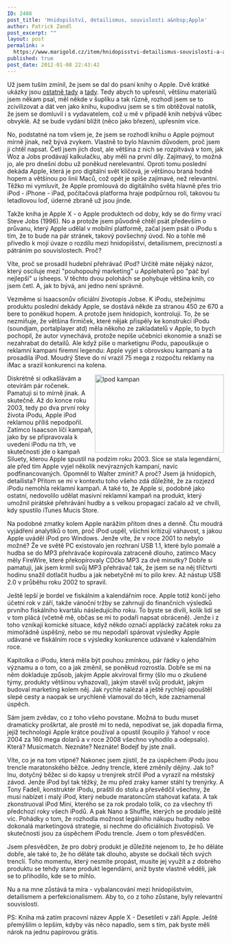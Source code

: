 ```yaml
---
ID: 2408
post_title: 'Hnidopišství, detailismus, souvislosti a&nbsp;Apple'
author: Patrick Zandl
post_excerpt: ""
layout: post
permalink: >
  https://www.marigold.cz/item/hnidopisstvi-detailismus-souvislosti-a-apple
published: true
post_date: 2012-01-08 22:43:42
---
```

<p>Už jsem tuším zmínil, že jsem se dal do psaní knihy o Apple. Dvě krátké ukázky jsou <a href="http://tangero.posterous.com/apple-x-marketing-pro-ipod">ostatně tady</a> a <a href="http://tangero.posterous.com/mala-ukazka-z-knihy-o-apple-pro-kterou-jeste">tady</a>. Tedy abych to upřesnil, většinu materiálů jsem někam psal, měl někde v šuplíku a tak různě, rozhodl jsem se to zcivilizovat a dát ven jako knihu, kupodivu jsem se s tím obtěžoval natolik, že jsem se domluvil i s vydavatelem, což u mě v případě knih nebývá vůbec obvyklé. Až se bude vydání blížit (něco jako březen), upřesním více.</p>
<p>No, podstatné na tom všem je, že jsem se rozhodl knihu o Apple pojmout mírně jinak, než bývá zvykem. Vlastně to bylo hlavním důvodem, proč jsem ji chtěl napsat. Četl jsem jich dost, ale většina z nich se rozpitvává v tom, jak Woz a Jobs prodávají kalkulačku, aby měli na první díly. Zajímavý, to možná jo, ale pro dnešní dobu už poněkud nerelevantní. Oproti tomu poslední dekáda Apple, která je pro digitální svět klíčová, je většinou braná hodně hopem a většinou po linii Maců, což opět je spíše zajímavé, než relevantní. Těžko mi vymluvit, že Apple promlouvá do digitálního světa hlavně přes trio iPod - iPhone - iPad, počítačová platforma hraje podpůrnou roli, takovou tu letadlovou loď, úderné zbraně už jsou jinde.</p>
<p>Takže kniha je Apple X - o Apple produktech od doby, kdy se do firmy vrací Steve Jobs (1996). No a protože jsem původně chtěl psát především o průvanu, který Apple udělal v mobilní platformě, začal jsem psát o iPodu s tím, že to bude na pár stránek, takový povšechný úvod. No a tohle mě přivedlo k mojí úvaze o rozdílu mezi hnidopišství, detailismem, precizností a pátráním po souvislostech. Proč?</p>
<p>Víte, proč se prosadil hudební přehrávač iPod? Určitě máte nějaký názor, který osciluje mezi "pouhopouhý marketing" u Applehaterů po "páč byl nejlepší" u isheeps. V těchto dvou polohách se pohybuje většina knih, co jsem četl. A, jak to bývá, ani jedno není správně.</p>
<p>Vezměme si Isaacsonův oficiální životopis Jobse. K iPodu, stežejnímu produktu poslední dekády Apple, se dostává někde za stranou 450 ze 670 a bere to poněkud hopem. A protože jsem hnidopich, kontroluji. To, že se nezmiňuje, že většina firmiček, které nějak přispěly ke konstrukci iPodu (soundjam, portalplayer atd) měla někoho ze zakladatelů v Apple, to bych pochopil, že autor vynechává, protože nepíše učebnici ekonomie a snaží se nezahrabat do detailů. Ale když píše o marketignu iPodu, papouškuje o reklamní kampani firemní legendu: Apple vyjel s obrovskou kampaní a ta prosadila iPod. Moudrý Steve do ní vrazil 75 mega z rozpočtu reklamy na iMac a srazil konkurenci na kolena.</p>
<p><img style="float: right;" src="http://www.marigold.cz/wp-content/uploads/ipod-kampan.jpg" border="0" alt="Ipod kampan" width="300" height="181" /></p>
<p>Diskrétně si odkašlávám a otevírám pár ročenek. Pamatuji si to mírně jinak. A skutečně. Až do konce roku 2003, tedy po dva první roky života iPodu, Apple iPod reklamou příliš nepodpořil. Zatímco Isaacson líčí kampaň, jako by se připravovala k uvedení iPodu na trh, ve skutečnosti jde o kampaň Siluety, kterou Apple spustil na podzim roku 2003. Sice se stala legendární, ale před tím Apple vyjel několik nevýrazných kampaní, navíc podfinancovaných. Opomněl to Walter zmínit? A proč? Jsem já hnidopich, detailista? Přitom se mi v kontextu toho všeho zdá důležité, že za rozjezd iPodu nemohla reklamní kampaň. A také to, že Apple si, podobně jako ostatní, nedovolilo udělat masivní reklamní kampaň na produkt, který umožnil pirátské přehrávání hudby a s velkou propagací začalo až ve chvíli, kdy spustilo iTunes Mucis Store.</p>
<p>Na podobné zmatky kolem Apple narážím přitom dnes a denně. Čtu moudrá vyjádření analytiků o tom, proč iPod uspěl, všichni kritizují váhavost, s jakou Apple uváděl iPod pro Windows. Jenže víte, že v roce 2001 to nebylo možné? Že ve světě PC existovalo jen rozhraní USB 1.1, které bylo pomalé a hudba se do MP3 přehrávače kopírovala zatraceně dlouho, zatímco Macy měly FireWire, které překopírovaly CDčko MP3 za dvě minutky? Dobře si pamatuji, jak jsem krmil svůj MP3 přehrávač tak, že jsem se na něj třičtvrti hodinu snažil dotlačit hudbu a jak nebetyčně mi to pilo krev. Až nástup USB 2.0 v průběhu roku 2002 to spravil.</p>
<p>Ještě lepší je bordel ve fiskálním a kalendářním roce. Apple totiž končí jeho účetní rok v září, takže vánoční tržby se zahrnují do finančních výsledků prvního fiskálního kvartálu následujícího roku. To byste se divili, kolik lidí se v tom plácá (včetně mě, občas se mi to podaří napsat obráceně). Jenže i z toho vznikají komické situace, když někdo označí applácký začátek roku za mimořádně úspěšný, nebo se mu nepodaří spárovat výsledky Apple udávané ve fiskálním roce s výsledky konkurence udávané v kalendářním roce.</p>
<p>Kapitolka o iPodu, která měla být pouhou zmínkou, pár řádky o jeho významu a o tom, co a jak změnil, se poněkud rozrostla. Dobře se mi na něm dokladuje způsob, jakým Apple akvíroval firmy (šlo mu o zkušené týmy, produkty většinou vyhazoval), jakým stavěl svůj produkt, jakým budoval marketing kolem něj. Jak rychle nalézal a ještě rychleji opouštěl slepé cesty a naopak se urychleně vlamoval do těch, kde zaznamenal úspěch.</p>
<p>Sám jsem zvědav, co z toho všeho povstane. Možná to budu muset dramaticky proškrtat, ale prostě mi to nedá, nepodívat se, jak dopadla firma, jejíž technologii Apple krátce používal a opustil (koupilo ji Yahoo! v roce 2004 za 160 mega dolarů a v roce 2008 všechno vyhodilo a odepsalo). Která? Musicmatch. Neznáte? Neznáte! Bodejť by jste znali.</p>
<p>Víte, co je na tom vtipné? Nakonec jsem zjistil, že za úspěchem iPodu jsou trencle maratonského běžce. Jedny trencle, které změnily dějiny. Jak to? Inu, dotyčný běžec si do kapsy u trenýrek strčil iPod a vyrazil na městský závod. Jenže iPod byl tak těžký, že mu před zraky kamer stáhl ty trenýrky. A Tony Fadell, konstruktér iPodu, praštil do stolu a přesvědčil všechny, že musí nabízet i malý iPod, který nebude maratoncům stahovat kaťata. A tak zkonstruoval iPod Mini, kterého se za rok prodalo tolik, co za všechny tři předchozí roky všech iPodů. A pak Nano a Shuffle, kterých se prodalo ještě víc. Pohádky o tom, že rozhodla možnost legálního nákupu hudby nebo dokonalá marketingová strategie, si nechme do oficiálních životopisů. Ve skutečnosti jsou za úspěchem iPodu trencle. Jsem o tom přesvědčen.</p>
<p>Jsem přesvědčen, že pro dobrý produkt je důležité nejenom to, že ho děláte dobře, ale také to, že ho děláte tak dlouho, abyste se dočkali těch svých trenclí. Toho momentu, který nesmíte propást, musíte jej využít a z dobrého produktu se tehdy stane produkt legendární, aniž byste vlastně věděli, jak se to přihodilo, kde se to mihlo.</p>
<p>Nu a na mne zůstává ta míra - vybalancování mezi hnidopišstvím, detailismem a perfekcionalismem. Aby to, co z toho zůstane, byly relevantní souvislosti.</p>
<p>PS: Kniha má zatím pracovní název Apple X - Desetiletí v záři Apple. Ještě přemýšlím o lepším, kdyby vás něco napadlo, sem s tím, pak byste měli nárok na jednu papírovou grátis.</p>